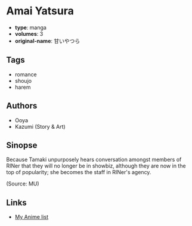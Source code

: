 # Amai Yatsura

-   **type**: manga
-   **volumes**: 3
-   **original-name**: 甘いやつら

## Tags

-   romance
-   shoujo
-   harem

## Authors

-   Ooya
-   Kazumi (Story & Art)

## Sinopse

Because Tamaki unpurposely hears conversation amongst members of RINer that they will no longer be in showbiz, although they are now in the top of popularity; she becomes the staff in RINer's agency.

(Source: MU)

## Links

-   [My Anime list](https://myanimelist.net/manga/22062/Amai_Yatsura)
